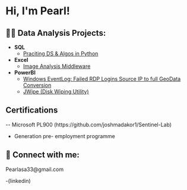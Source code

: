 <h1>Hi, I'm Pearl!
<h2>👨‍💻 Data Analysis Projects:</h2>

- <b>SQL </b>
  - [Praciting DS & Algos in Python](https://github.com/joshmadakor1/Algorithms-Practice)
- <b>Excel</b>
  - [Image Analysis Middleware](https://github.com/joshmadakor1/4chan-Image-Analysis-Middleware-C964) <b><i></b></i>
- <b>PowerBI</b>
  - [Windows EventLog: Failed RDP Logins Source IP to full GeoData Conversion](https://github.com/joshmadakor1/Sentinel-Lab)
  - [JWipe (Disk Wiping Utility)](https://github.com/joshmadakor1/Jwipe.PowerShell)
<h2>Certifications </h2>
-- Microsoft PL900 (https://github.com/joshmadakor1/Sentinel-Lab)

- Generation pre- employment programme

<h2> 🤳 Connect with me:</h2>
Pearlasa33@gmail.com

-(linkedin)

<!--
**joshmadakor1/joshmadakor1** is a ✨ _special_ ✨ repository because its `README.md` (this file) appears on your GitHub profile.

Here are some ideas to get you started:

- 🔭 I’m currently working on ...
- 🌱 I’m currently learning ...
- 👯 I’m looking to collaborate on ...
- 🤔 I’m looking for help with ...
- 💬 Ask me about ...
- 📫 How to reach me: ...
- 😄 Pronouns: ...
- ⚡ Fun fact: ...
-->
